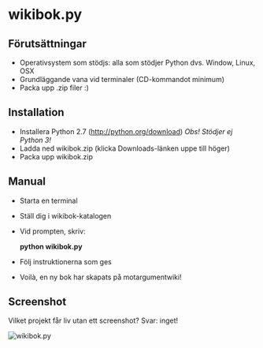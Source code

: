wikibok.py
=======

Förutsättningar
-------
* Operativsystem som stödjs: alla som stödjer Python dvs. Window, Linux, OSX
* Grundläggande vana vid terminaler (CD-kommandot minimum)
* Packa upp .zip filer :)

Installation
---------
* Installera Python 2.7 (http://python.org/download) _Obs! Stödjer ej Python 3!_
* Ladda ned wikibok.zip (klicka Downloads-länken uppe till höger)
* Packa upp wikibok.zip

Manual
------
* Starta en terminal
* Ställ dig i wikibok-katalogen
* Vid prompten, skriv:

  __python wikibok.py__

* Följ instruktionerna som ges
* Voilà, en ny bok har skapats på motargumentwiki!

Screenshot
----------

Vilket projekt får liv utan ett screenshot? Svar: inget!

![wikibok.py](http://i.snag.gy/sij7r.jpg)